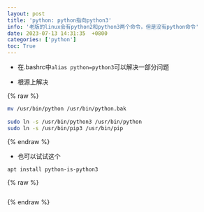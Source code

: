 ```yaml
---
layout: post
title: 'python: python指向python3'
info: '老版的linux会有python2和python3两个命令，但是没有python命令'
date: 2023-07-13 14:31:35  +0800
categories: ['python']
toc: True
---
```


- 在.bashrc中`alias python=python3`可以解决一部分问题

- 根源上解决

{% raw %}
```bash
mv /usr/bin/python /usr/bin/python.bak
 
sudo ln -s /usr/bin/python3 /usr/bin/python
sudo ln -s /usr/bin/pip3 /usr/bin/pip
```
{% endraw %}



- 也可以试试这个

```bash
apt install python-is-python3
```


<!-- ![引入图片]({{site.url}}/image/python/2023-07-13-python_python3/image_1.jpg) -->

{% raw %}
```
```
{% endraw %}
